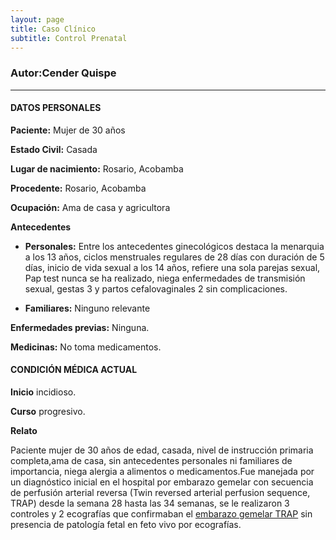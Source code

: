```yaml
---
layout: page
title: Caso Clínico
subtitle: Control Prenatal
---
```



### Autor:Cender Quispe
- - - 
#### **DATOS PERSONALES**

**Paciente:** Mujer de 30 años


**Estado Civil:** Casada


**Lugar de nacimiento:** Rosario, Acobamba


**Procedente:** Rosario, Acobamba


**Ocupación:** Ama de casa y agricultora




**Antecedentes**
    
   - **Personales:** Entre los antecedentes ginecológicos destaca la menarquia a los 13 años, ciclos menstruales regulares de 28 días con duración de 5 días, inicio de vida sexual                      a los 14 años, refiere una sola parejas sexual, Pap test nunca se ha realizado, niega enfermedades de transmisión sexual, gestas 3 y partos cefalovaginales 2                      sin complicaciones.
   
   
   - **Familiares:** Ninguno relevante

**Enfermedades previas:** Ninguna.


**Medicinas:** No toma medicamentos.

#### **CONDICIÓN MÉDICA ACTUAL**
**Inicio** incidioso.

**Curso** progresivo.

**Relato**


Paciente mujer de 30 años de edad, casada, nivel de instrucción primaria completa,ama de casa, sin antecedentes personales ni familiares de importancia, niega alergia a alimentos 
o medicamentos.Fue manejada por un diagnóstico inicial en el hospital por embarazo gemelar con secuencia de perfusión arterial reversa (Twin reversed arterial perfusion sequence, TRAP) desde la
semana 28 hasta las 34 semanas, se le realizaron 3 controles y 2 ecografías que confirmaban el [embarazo gemelar TRAP](/Documentacion/ConceptosClaves/) sin presencia de patología fetal en feto vivo por ecografías.
